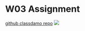 # W03 Assignment

[github classdamo repo](https://github.com/wal-len-ce-14/1101-classdemo-id)
![](https://i.imgur.com/p9pQe43.jpg)
